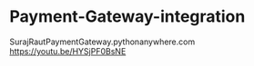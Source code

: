 # Payment-Gateway-integration
SurajRautPaymentGateway.pythonanywhere.com
https://youtu.be/HYSjPF0BsNE
